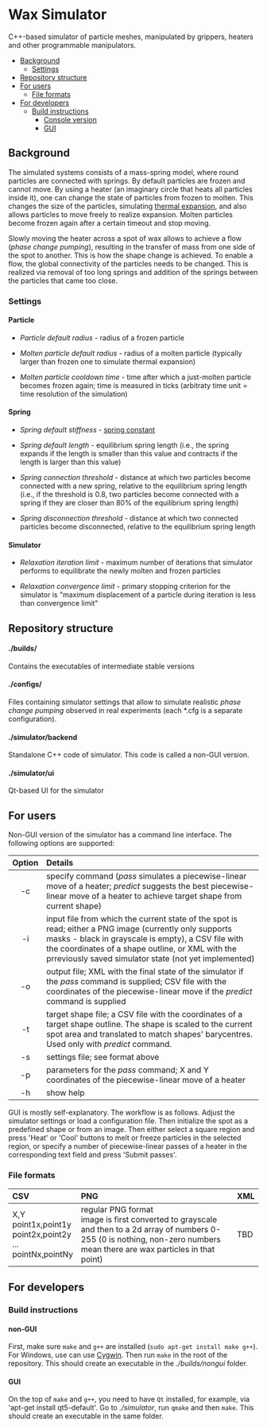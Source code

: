 # Wax Simulator
C++-based simulator of particle meshes, manipulated by grippers, heaters and other programmable manipulators.

- [Background](#background)
  * [Settings](#settings)
- [Repository structure](#repository-structure)
- [For users](#for-users)
  * [File formats](#file-formats)
- [For developers](#for-developers)
  * [Build instructions](#build-instructions)
    + [Console version](#non-gui)
    + [GUI](#gui)

## Background

The simulated systems consists of a mass-spring model, where round particles are connected with springs. By default particles are frozen and cannot move. By using a heater (an imaginary circle that heats all particles inside it), one can change the state of particles from frozen to molten. This changes the size of the particles, simulating [thermal expansion](https://en.wikipedia.org/wiki/Thermal_expansion), and also allows particles to move freely to realize expansion. Molten particles become frozen again after a certain timeout and stop moving.

Slowly moving the heater across a spot of wax allows to achieve a flow (_phase change pumping_), resulting in the transfer of mass from one side of the spot to another. This is how the shape change is achieved. To enable a flow, the global connectivity of the particles needs to be changed. This is realized via removal of too long springs and addition of the springs between the particles that came too close.

### Settings

#### Particle
- _Particle default radius_ - radius of a frozen particle

- _Molten particle default radius_ - radius of a molten particle (typically larger than frozen one to simulate thermal expansion)

- _Molten particle cooldown time_ - time after which a just-molten particle becomes frozen again; time is measured in ticks (arbitraty time unit = time resolution of the simulation)

####  Spring
- _Spring default stiffness_ - [spring constant](https://en.wikipedia.org/wiki/Hooke%27s_law)

- _Spring default length_ - equilibrium spring length (i.e., the spring expands if the length is smaller than this value and contracts if the length is larger than this value)

- _Spring connection threshold_ - distance at which two particles become connected with a new spring, relative to the equilibrium spring length (i.e., if the threshold is 0.8, two particles become connected with a spring if they are closer than 80% of the equilibrium spring length)

- _Spring disconnection threshold_ - distance at which two connected particles become disconnected, relative to the equilibrium spring length

#### Simulator

- _Relaxation iteration limit_ - maximum number of iterations that simulator performs to equilibrate the newly molten and frozen particles

- _Relaxation convergence limit_ - primary stopping criterion for the simulator is "maximum displacement of a particle during iteration is less than convergence limit"
  

## Repository structure

#### ./builds/
Contains the executables of intermediate stable versions

#### ./configs/

Files containing simulator settings that allow to simulate realistic _phase change pumping_ observed in real experiments (each \*.cfg is a separate configuration).

#### ./simulator/backend
Standalone C++ code of simulator. This code is called a non-GUI version.

#### ./simulator/ui
Qt-based UI for the simulator

## For users

Non-GUI version of the simulator has a command line interface. The following options are supported:

| Option       | Details               |
|:-------------:|:-------------|
| -c      | specify command (*pass* simulates a piecewise-linear move of a heater; *predict* suggests the best piecewise-linear move of a heater to achieve target shape from current shape) |
| -i      | input file from which the current state of the spot is read; either a PNG image (currently only supports masks - black in grayscale is empty), a CSV file with the coordinates of a shape outline, or XML with the prreviously saved simulator state (not yet implemented) |
| -o      | output file; XML with the final state of the simulator if the *pass* command is supplied; CSV file with the coordinates of the piecewise-linear move if the *predict* command is supplied |
| -t      | target shape file; a CSV file with the coordinates of a target shape outline. The shape is scaled to the current spot area and translated to match shapes' barycentres. Used only with *predict* command. |
| -s      | settings file; see format above |
| -p      | parameters for the *pass* command; X and Y coordinates of the piecewise-linear move of a heater |
| -h      | show help |

GUI is mostly self-explanatory. The workflow is as follows. Adjust the simulator settings or load a configuration file. Then initialize the spot as a predefined shape or from an image. Then either select a square region and press 'Heat' or 'Cool' buttons to melt or freeze particles in the selected region, or specify a number of piecewise-linear passes of a heater in the corresponding text field and press 'Submit passes'.

### File formats

| CSV          | PNG               | XML |
|:-------------|:-------------|:---------|
| X,Y<br>point1x,point1y<br>point2x,point2y<br>...<br>pointNx,pointNy | regular PNG format<br>image is first converted to grayscale and then to a 2d array of numbers 0-255 (0 is nothing, non-zero numbers mean there are wax particles in that point) | TBD |

## For developers
  
### Build instructions

#### non-GUI

First, make sure `make` and `g++` are installed (`sudo apt-get install make g++`). For Windows, use can use [Cygwin](https://www.cygwin.com/). Then run `make` in the root of the repository. This should create an executable in the _./builds/nongui_ folder.

#### GUI

On the top of `make` and `g++`, you need to have `Qt` installed, for example, via 'apt-get install qt5-default'. Go to _./simulator_, run `qmake` and then `make`. This should create an executable in the same folder.
